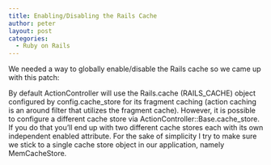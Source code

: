 ```yaml
---
title: Enabling/Disabling the Rails Cache
author: peter
layout: post
categories:
  - Ruby on Rails
---
```

We needed a way to globally enable/disable the Rails cache so we came up with this patch:



By default ActionController will use the Rails.cache (RAILS\_CACHE) object configured by config.cache\_store for its fragment caching (action caching is an around filter that utilizes the fragment cache). However, it is possible to configure a different cache store via ActionController::Base.cache_store. If you do that you’ll end up with two different cache stores each with its own independent enabled attribute. For the sake of simplicity I try to make sure we stick to a single cache store object in our application, namely MemCacheStore.